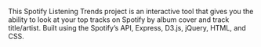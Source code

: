 This Spotify Listening Trends project is an interactive tool that gives you the ability to look at your top tracks on Spotify by album cover and track title/artist. Built using the Spotify’s API, Express, D3.js, jQuery, HTML, and CSS.
